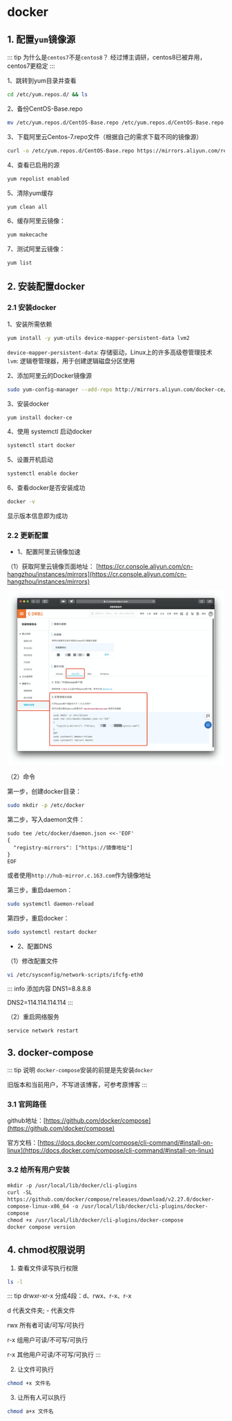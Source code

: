 # docker

## 1. 配置`yum`镜像源

::: tip 为什么是`centos7`不是`centos8`？
经过博主调研，centos8已被弃用，centos7更稳定
:::

1、跳转到yum目录并查看

```sh
cd /etc/yum.repos.d/ && ls
```

2、备份CentOS-Base.repo

```sh
mv /etc/yum.repos.d/CentOS-Base.repo /etc/yum.repos.d/CentOS-Base.repo.backup
```

3、下载阿里云Centos-7.repo文件（根据自己的需求下载不同的镜像源）

```sh
curl -o /etc/yum.repos.d/CentOS-Base.repo https://mirrors.aliyun.com/repo/Centos-7.repo
```

4、查看已启用的源

```sh
yum repolist enabled
```

5、清除yum缓存

```sh
yum clean all
```

6、缓存阿里云镜像：

```sh
yum makecache
```

7、测试阿里云镜像：

```sh
yum list
```

## 2. 安装配置docker

### 2.1 安装docker

1、安装所需依赖

```sh
yum install -y yum-utils device-mapper-persistent-data lvm2
```

`device-mapper-persistent-data`: 存储驱动，Linux上的许多高级卷管理技术 `lvm`: 逻辑卷管理器，用于创建逻辑磁盘分区使用

2、添加阿里云的Docker镜像源

```sh
sudo yum-config-manager --add-repo http://mirrors.aliyun.com/docker-ce/linux/centos/docker-ce.repo
```

3、安装docker

```sh
yum install docker-ce
```

4、使用 systemctl 启动docker

```sh
systemctl start docker
```

5、设置开机启动

```sh
systemctl enable docker
```

6、查看docker是否安装成功

```sh
docker -v
```

显示版本信息即为成功

### 2.2 更新配置

* 1、配置阿里云镜像加速

（1）获取阿里云镜像页面地址：
[https://cr.console.aliyun.com/cn-hangzhou/instances/mirrors](https://cr.console.aliyun.com/cn-hangzhou/instances/mirrors)

![docker-aliyun](./images/docker-aliyun.png)

（2）命令

第一步，创建docker目录：

```sh
sudo mkdir -p /etc/docker
```

第二步，写入daemon文件：

```console
sudo tee /etc/docker/daemon.json <<-'EOF'
{
  "registry-mirrors": ["https://镜像地址"]
}
EOF
```

或者使用`http://hub-mirror.c.163.com`作为镜像地址

第三步，重启daemon：

```sh
sudo systemctl daemon-reload
```

第四步，重启docker：

```sh
sudo systemctl restart docker
```

* 2、配置DNS

（1）修改配置文件

```sh
vi /etc/sysconfig/network-scripts/ifcfg-eth0
```

::: info 添加内容
DNS1=8.8.8.8

DNS2=114.114.114.114
:::

（2）重启网络服务

```sh
service network restart
```

## 3. docker-compose

::: tip 说明
`docker-compose`安装的前提是先安装`docker`

旧版本和当前用户，不写进该博客，可参考原博客
:::

### 3.1 官网路径

github地址：[https://github.com/docker/compose](https://github.com/docker/compose)

官方文档：[https://docs.docker.com/compose/cli-command/#install-on-linux](https://docs.docker.com/compose/cli-command/#install-on-linux)

### 3.2 给所有用户安装

```bash{1}
mkdir -p /usr/local/lib/docker/cli-plugins
curl -SL https://github.com/docker/compose/releases/download/v2.27.0/docker-compose-linux-x86_64 -o /usr/local/lib/docker/cli-plugins/docker-compose
chmod +x /usr/local/lib/docker/cli-plugins/docker-compose
docker compose version
```

## 4. chmod权限说明

1. 查看文件读写执行权限

```sh
ls -l
```

::: tip drwxr-xr-x
分成4段：d、rwx、r-x、r-x

d 代表文件夹; - 代表文件

rwx 所有者可读/可写/可执行

r-x 组用户可读/不可写/可执行

r-x 其他用户可读/不可写/可执行
:::

2. 让文件可执行

```sh
chmod +x 文件名
```

3. 让所有人可以执行

```sh
chmod a+x 文件名
```
